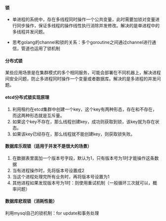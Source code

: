 #### 锁

+ 单进程的系统中，存在多线程同时操作一个公共变量，此时需要加锁对变量进行同步操作，保证多线程的操作线性执行消除并发修改。解决的是单进程中的多线程并发问题。

+ 思考golang的channel和锁的关系：多个goroutine之间通过channel进行通信，管道也运用了锁机制


#### 分布式锁

某些应用场景是在集群模式的多个相同服务，可能会部署在不同机器上，解决进程间安全问题，防止多进程同时操作一个变量或者数据库。解决的是多进程的并发问题。

#### etcd分布式锁实现原理

1. 利用租约在etcd集群中创建一个key，这个key有两种形态，存在和不存在，而这两种形态就是互斥量。
2. 如果这个key不存在，那么线程创建key，成功则获取到锁，该key就为存在状态。
3. 如果该key已经存在，那么线程就不能创建key，则获取锁失败。

#### 数据库乐观锁（适用于并发不是很大的场景）

1. 在数据表里面加一个版本号字段，默认为1，只有版本号为1时才能操作这条数据
2. 当有进程操作时，先将版本号设置成2
3. 当这个进程处理完所有业务时，再将版本号设置为1
4. 其他进程如果发现版本号为1时：则使用重试机制（一般循环三次就可以，概率问题）

#### 数据库悲观锁（消耗性能）

利用mysql自己的锁机制：for update和事务处理

